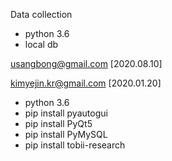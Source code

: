 Data collection

- python 3.6
- local db

usangbong@gmail.com
[2020.08.10]

kimyejin.kr@gmail.com
[2020.01.20]

- python 3.6
- pip install pyautogui
- pip install PyQt5
- pip install PyMySQL
- pip install tobii-research

